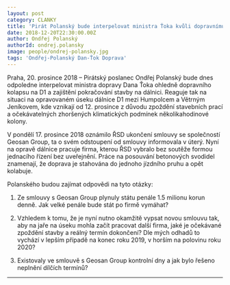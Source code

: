 ```yaml
---
layout: post
category: CLANKY
title: 'Pirát Polanský bude interpelovat ministra Ťoka kvůli dopravnímu kolapsu na D1'
date: 2018-12-20T22:30:00.00Z
author: Ondřej Polanský
authorId: ondrej.polansky
image: people/ondrej-polansky.jpg
tags: 'Ondřej-Polanský Dan-Ťok Doprava'
---
```


Praha, 20. prosince 2018 – Pirátský poslanec Ondřej Polanský bude dnes odpoledne interpelovat ministra dopravy Dana Ťoka ohledně dopravního kolapsu na D1 a zajištění pokračování stavby na dálnici. Reaguje tak na situaci na opravovaném úseku dálnice D1 mezi Humpolcem a Větrným Jeníkovem, kde vznikají od 12. prosince z důvodu zpoždění stavebních prací a očekávatelných zhoršených klimatických podmínek několikahodinové kolony.

V pondělí 17. prosince 2018 oznámilo ŘSD ukončení smlouvy se společností Geosan Group, ta o svém odstoupení od smlouvy informovala v úterý. Nyní na opravě dálnice pracuje firma, kterou ŘSD vybralo bez soutěže formou jednacího řízení bez uveřejnění. Práce na posouvání betonových svodidel znamenají, že doprava je stahována do jednoho jízdního pruhu a opět kolabuje.

Polanského budou zajímat odpovědi na tyto otázky:

1. Ze smlouvy s Geosan Group plynuly státu penále 1.5 milionu korun denně. Jak velké penále bude stát po firmě vymáhat?

2. Vzhledem k tomu, že je nyní nutno okamžitě vypsat novou smlouvu tak, aby na jaře na úseku mohla začít pracovat další firma, jaké je očekávané zpoždění stavby a reálný termín dokončení? Dle mých odhadů to vychází v lepším případě na konec roku 2019, v horším na polovinu roku 2020?

3. Existovaly ve smlouvě s Geosan Group kontrolní dny a jak bylo řešeno neplnění dílčích termínů?

- - -
